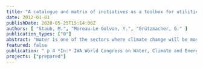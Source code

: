 ```yaml
---
title: "A catalogue and matrix of initiatives as a toolbox for utilities to enhance their preparedness for climate change"
date: 2012-01-01
publishDate: 2020-05-25T15:14:06Z
authors: [ "Staub, M.", "Moreau-Le Golvan, Y.", "Grützmacher, G." ]
publication_types: ["0"]
abstract: "Water is one of the sectors where climate change will be most pronounced, but at the same time it is one of the sectors where numerous adaptation possibilities exist. While the extents of the impacts are not known yet, it is the right period to prepare the utilities to adapt to the global changes in an urbanizing world. Adaptation to climate change, though not always perceived as such, is already reality in the urban water sector. In this context, within the framework of the international research project PREPARED funded by the European Commission and, among others, Veolia Water and local utilities, a toolbox consisting in a catalogue and a dynamic matrix of initiatives in the water sector is being compiled by the Berlin Centre of Competence for Water, KWB."
featured: false
publication: " p 4 *In:* IWA World Congress on Water, Climate and Energy. Dublin, Ireland. 13-18 June 2012"
projects: ["prepared"]
---
```


